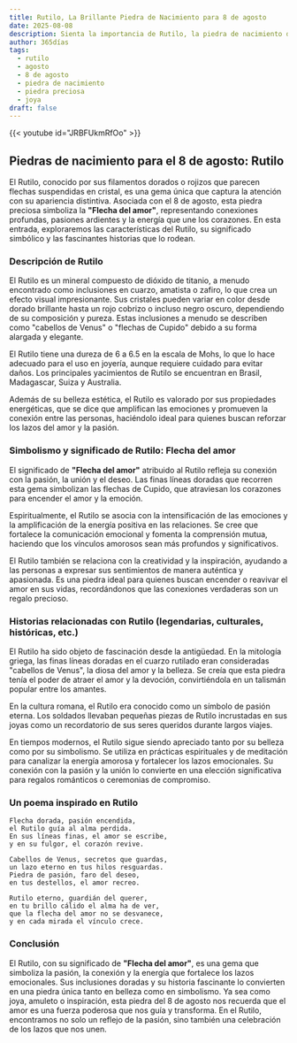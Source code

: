 ```yaml
---
title: Rutilo, La Brillante Piedra de Nacimiento para 8 de agosto
date: 2025-08-08
description: Sienta la importancia de Rutilo, la piedra de nacimiento de 8 de agosto que simboliza Flecha del amor. Deje que su belleza y significado iluminen su día.
author: 365días
tags:
  - rutilo
  - agosto
  - 8 de agosto
  - piedra de nacimiento
  - piedra preciosa
  - joya
draft: false
---
```


{{< youtube id="JRBFUkmRfOo" >}}

## Piedras de nacimiento para el 8 de agosto: Rutilo

El Rutilo, conocido por sus filamentos dorados o rojizos que parecen flechas suspendidas en cristal, es una gema única que captura la atención con su apariencia distintiva. Asociada con el 8 de agosto, esta piedra preciosa simboliza la **"Flecha del amor"**, representando conexiones profundas, pasiones ardientes y la energía que une los corazones. En esta entrada, exploraremos las características del Rutilo, su significado simbólico y las fascinantes historias que lo rodean.

### Descripción de Rutilo

El Rutilo es un mineral compuesto de dióxido de titanio, a menudo encontrado como inclusiones en cuarzo, amatista o zafiro, lo que crea un efecto visual impresionante. Sus cristales pueden variar en color desde dorado brillante hasta un rojo cobrizo o incluso negro oscuro, dependiendo de su composición y pureza. Estas inclusiones a menudo se describen como "cabellos de Venus" o "flechas de Cupido" debido a su forma alargada y elegante.

El Rutilo tiene una dureza de 6 a 6.5 en la escala de Mohs, lo que lo hace adecuado para el uso en joyería, aunque requiere cuidado para evitar daños. Los principales yacimientos de Rutilo se encuentran en Brasil, Madagascar, Suiza y Australia.

Además de su belleza estética, el Rutilo es valorado por sus propiedades energéticas, que se dice que amplifican las emociones y promueven la conexión entre las personas, haciéndolo ideal para quienes buscan reforzar los lazos del amor y la pasión.

### Simbolismo y significado de Rutilo: Flecha del amor

El significado de **"Flecha del amor"** atribuido al Rutilo refleja su conexión con la pasión, la unión y el deseo. Las finas líneas doradas que recorren esta gema simbolizan las flechas de Cupido, que atraviesan los corazones para encender el amor y la emoción.

Espiritualmente, el Rutilo se asocia con la intensificación de las emociones y la amplificación de la energía positiva en las relaciones. Se cree que fortalece la comunicación emocional y fomenta la comprensión mutua, haciendo que los vínculos amorosos sean más profundos y significativos.

El Rutilo también se relaciona con la creatividad y la inspiración, ayudando a las personas a expresar sus sentimientos de manera auténtica y apasionada. Es una piedra ideal para quienes buscan encender o reavivar el amor en sus vidas, recordándonos que las conexiones verdaderas son un regalo precioso.

### Historias relacionadas con Rutilo (legendarias, culturales, históricas, etc.)

El Rutilo ha sido objeto de fascinación desde la antigüedad. En la mitología griega, las finas líneas doradas en el cuarzo rutilado eran consideradas "cabellos de Venus", la diosa del amor y la belleza. Se creía que esta piedra tenía el poder de atraer el amor y la devoción, convirtiéndola en un talismán popular entre los amantes.

En la cultura romana, el Rutilo era conocido como un símbolo de pasión eterna. Los soldados llevaban pequeñas piezas de Rutilo incrustadas en sus joyas como un recordatorio de sus seres queridos durante largos viajes.

En tiempos modernos, el Rutilo sigue siendo apreciado tanto por su belleza como por su simbolismo. Se utiliza en prácticas espirituales y de meditación para canalizar la energía amorosa y fortalecer los lazos emocionales. Su conexión con la pasión y la unión lo convierte en una elección significativa para regalos románticos o ceremonias de compromiso.

### Un poema inspirado en Rutilo

```
Flecha dorada, pasión encendida,  
el Rutilo guía al alma perdida.  
En sus líneas finas, el amor se escribe,  
y en su fulgor, el corazón revive.  

Cabellos de Venus, secretos que guardas,  
un lazo eterno en tus hilos resguardas.  
Piedra de pasión, faro del deseo,  
en tus destellos, el amor recreo.  

Rutilo eterno, guardián del querer,  
en tu brillo cálido el alma ha de ver,  
que la flecha del amor no se desvanece,  
y en cada mirada el vínculo crece.  
```

### Conclusión

El Rutilo, con su significado de **"Flecha del amor"**, es una gema que simboliza la pasión, la conexión y la energía que fortalece los lazos emocionales. Sus inclusiones doradas y su historia fascinante lo convierten en una piedra única tanto en belleza como en simbolismo. Ya sea como joya, amuleto o inspiración, esta piedra del 8 de agosto nos recuerda que el amor es una fuerza poderosa que nos guía y transforma. En el Rutilo, encontramos no solo un reflejo de la pasión, sino también una celebración de los lazos que nos unen.